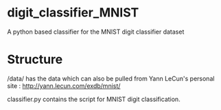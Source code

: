 # digit_classifier_MNIST
A python based classifier for the MNIST digit classifier dataset

# Structure
/data/ has the data which can also be pulled from Yann LeCun's personal site : 
http://yann.lecun.com/exdb/mnist/

classifier.py contains the script for MNIST digit classification.
